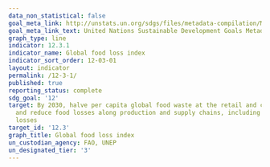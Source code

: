 ```yaml
---
data_non_statistical: false
goal_meta_link: http://unstats.un.org/sdgs/files/metadata-compilation/Metadata-Goal-12.pdf
goal_meta_link_text: United Nations Sustainable Development Goals Metadata (pdf 782kB)
graph_type: line
indicator: 12.3.1
indicator_name: Global food loss index
indicator_sort_order: 12-03-01
layout: indicator
permalink: /12-3-1/
published: true
reporting_status: complete
sdg_goal: '12'
target: By 2030, halve per capita global food waste at the retail and consumer levels
  and reduce food losses along production and supply chains, including post-harvest
  losses
target_id: '12.3'
graph_title: Global food loss index
un_custodian_agency: FAO, UNEP
un_designated_tier: '3'
---
```

